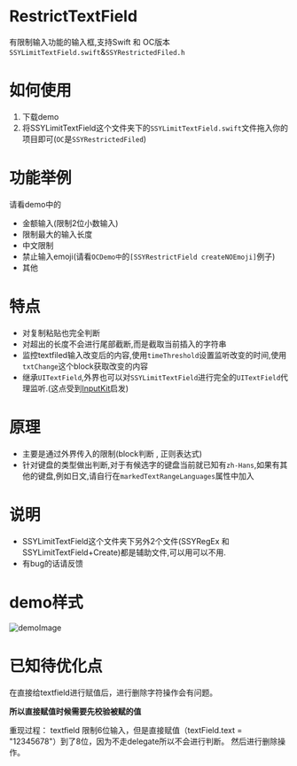 # RestrictTextField
有限制输入功能的输入框,支持Swift 和 OC版本 `SSYLimitTextField.swift`&`SSYRestrictedFiled.h`

# 如何使用
1. 下载demo
2. 将SSYLimitTextField这个文件夹下的`SSYLimitTextField.swift`文件拖入你的项目即可(`OC`是`SSYRestrictedFiled`)


# 功能举例
请看demo中的 
- 金额输入(限制2位小数输入)
- 限制最大的输入长度
- 中文限制
- 禁止输入emoji(请看`OCDemo中`的`[SSYRestrictField createNOEmoji]`例子)
- 其他

# 特点
- 对复制粘贴也完全判断
- 对超出的长度不会进行尾部截断,而是截取当前插入的字符串
- 监控textfiled输入改变后的内容,使用`timeThreshold`设置监听改变的时间,使用`txtChange`这个block获取改变的内容
- 继承`UITextField`,外界也可以对`SSYLimitTextField`进行完全的`UITextField`代理监听.(这点受到[InputKit](https://github.com/tingxins/InputKit)启发)


# 原理
- 主要是通过外界传入的限制(block判断 , 正则表达式)
- 针对键盘的类型做出判断,对于有候选字的键盘当前就已知有`zh-Hans`,如果有其他的键盘,例如日文,请自行在`markedTextRangeLanguages`属性中加入


# 说明
- SSYLimitTextField这个文件夹下另外2个文件(SSYRegEx 和 SSYLimitTextField+Create)都是辅助文件,可以用可以不用.
- 有bug的话请反馈

# demo样式
![demoImage](https://github.com/kkkelicheng/RestrictTextField/blob/master/sampleImage.png)

# 已知待优化点
在直接给textfield进行赋值后，进行删除字符操作会有问题。

**所以直接赋值时候需要先校验被赋的值**


重现过程：
textfield 限制6位输入，但是直接赋值（textField.text = "12345678"）到了8位，因为不走delegate所以不会进行判断。
然后进行删除操作。

